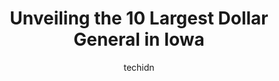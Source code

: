 ---
layout: ampstory
image: https://i0.wp.com/www.depkes.org/wp-content/uploads/2023/06/dollar-general-0-in-iowa-1685968560.jpeg?resize=640,853
author: techidn
featured: false
description: Discover the impressive array of Dollar General options in Iowa, where you can find 10 of the largest Dollar General establishments in the area. From renowned classics to hidden gems, Iowa o
title: Unveiling the 10 Largest Dollar General in Iowa
cover:
   title: Unveiling the 10 Largest Dollar General in Iowa
   subtitle: Rickpate
   background: https://www.depkes.org/wp-content/uploads/2023/06/dollar-general-0-in-iowa-1685968560.jpeg

pages: 
 - layout: thirds
   top: <h1>#1 Dollar General</h1>
   bottom: "<p>EVERY DOLLAR GENERAL is ripping you off with Coupons. Ill save Coupons on the app, proceed to go use them at store, enter number, and think I used them. Found out they a</p>"
   background: https://images.unsplash.com/photo-1547366785-564103df7e13?ixlib=rb-4.0.3&ixid=MnwxMjA3fDB8MHxwaG90by1wYWdlfHx8fGVufDB8fHx8&auto=format&fit=crop&w=640&h=853&q=80
   backgroundblur: true
 - layout: thirds
   top: <h1>#2 Dollar General</h1>
   bottom: "<p>41 Hwy 1 W, Iowa City, IA 52246, United States</p>"
   background: https://plus.unsplash.com/premium_photo-1664640458616-3c74f8cb4589?ixlib=rb-4.0.3&ixid=MnwxMjA3fDB8MHxwaG90by1wYWdlfHx8fGVufDB8fHx8&auto=format&fit=crop&w=640&h=853&q=80
   cta:
      link: https://www.depkes.org/blog/unveiling-the-10-largest-dollar-general-in-iowa/
      text: Unveiling the 10 Largest Dollar General in Iowa
 - layout: thirds
   top: <h1>#3 Dollar General</h1>
   bottom: "<p>701 8th St SW, Altoona, IA 50009, United States</p>"
   background: https://images.unsplash.com/photo-1462556791646-c201b8241a94?ixlib=rb-4.0.3&ixid=MnwxMjA3fDB8MHxwaG90by1wYWdlfHx8fGVufDB8fHx8&auto=format&fit=crop&w=640&h=853&q=80
   cta:
      link: https://www.depkes.org/blog/unveiling-the-10-largest-dollar-general-in-iowa/
      text: Unveiling the 10 Largest Dollar General in Iowa
 - layout: thirds
   top: <h1>#4 Dollar General</h1>
   bottom: "<p>1803 W 2nd Ave, Indianola, IA 50125, United States</p>"
   background: https://images.unsplash.com/photo-1552083974-186346191183?ixlib=rb-4.0.3&ixid=MnwxMjA3fDB8MHxwaG90by1wYWdlfHx8fGVufDB8fHx8&auto=format&fit=crop&w=640&h=853&q=80
   cta:
      link: https://www.depkes.org/blog/unveiling-the-10-largest-dollar-general-in-iowa/
      text: Unveiling the 10 Largest Dollar General in Iowa
 - layout: thirds
   top: <h1>#5 Dollar General</h1>
   bottom: "<p>408 S 9th St, Marshalltown, IA 50158, United States</p>"
   background: https://images.unsplash.com/photo-1597773150796-e5c14ebecbf5?ixlib=rb-4.0.3&ixid=MnwxMjA3fDB8MHxwaG90by1wYWdlfHx8fGVufDB8fHx8&auto=format&fit=crop&w=640&h=853&q=80
   cta:
      link: https://www.depkes.org/blog/unveiling-the-10-largest-dollar-general-in-iowa/
      text: Unveiling the 10 Largest Dollar General in Iowa
 - layout: thirds
   top: <h1>#6 Dollar General</h1>
   bottom: "<p>933 8th St, Boone, IA 50036, United States</p>"
   background: https://images.unsplash.com/photo-1534312527009-56c7016453e6?ixlib=rb-4.0.3&ixid=MnwxMjA3fDB8MHxwaG90by1wYWdlfHx8fGVufDB8fHx8&auto=format&fit=crop&w=640&h=853&q=80
   cta:
      link: https://www.depkes.org/blog/unveiling-the-10-largest-dollar-general-in-iowa/
      text: Unveiling the 10 Largest Dollar General in Iowa
 - layout: thirds
   top: <h1>#7 Dollar General</h1>
   bottom: "<p>1020 E Army Post Rd, Des Moines, IA 50315, United States</p>"
   background: https://images.unsplash.com/photo-1531169509526-f8f1fdaa4a67?ixlib=rb-4.0.3&ixid=MnwxMjA3fDB8MHxwaG90by1wYWdlfHx8fGVufDB8fHx8&auto=format&fit=crop&w=640&h=853&q=80
   cta:
      link: https://www.depkes.org/blog/unveiling-the-10-largest-dollar-general-in-iowa/
      text: Unveiling the 10 Largest Dollar General in Iowa
 - layout: thirds
   middle: Continue reading...
   background: https://images.unsplash.com/photo-1580610447943-1bfbef5efe07?ixlib=rb-4.0.3&ixid=MnwxMjA3fDB8MHxwaG90by1wYWdlfHx8fGVufDB8fHx8&auto=format&fit=crop&w=640&h=853&q=80
   cta:
      link: https://www.depkes.org/blog/unveiling-the-10-largest-dollar-general-in-iowa/
      text: Unveiling the 10 Largest Dollar General in Iowa
      
---